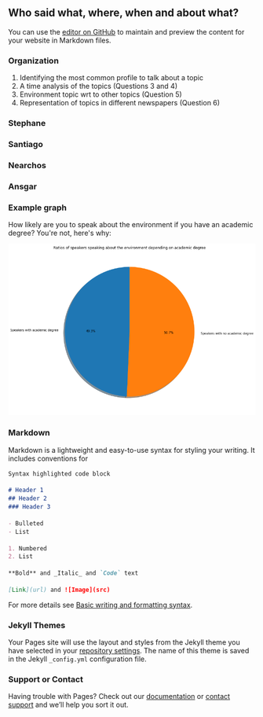 ## Who said what, where, when and about what?

You can use the [editor on GitHub](https://github.com/stefnans/ada-2021-project-data-story/edit/gh-pages/index.md) to maintain and preview the content for your website in Markdown files.



### Organization
1. Identifying the most common profile to talk about a topic
2. A time analysis of the topics (Questions 3 and 4)
3. Environment topic wrt to other topics (Question 5)
4. Representation of topics in different newspapers (Question 6)

### Stephane

### Santiago

### Nearchos

### Ansgar

### Example graph
How likely are you to speak about the environment if you have an academic degree? You're not, here's why:

![academic degree likeability](resources/academic_degree_ratios.png)

### Markdown

Markdown is a lightweight and easy-to-use syntax for styling your writing. It includes conventions for

```markdown
Syntax highlighted code block

# Header 1
## Header 2
### Header 3

- Bulleted
- List

1. Numbered
2. List

**Bold** and _Italic_ and `Code` text

[Link](url) and ![Image](src)
```

For more details see [Basic writing and formatting syntax](https://docs.github.com/en/github/writing-on-github/getting-started-with-writing-and-formatting-on-github/basic-writing-and-formatting-syntax).

### Jekyll Themes

Your Pages site will use the layout and styles from the Jekyll theme you have selected in your [repository settings](https://github.com/stefnans/ada-2021-project-data-story/settings/pages). The name of this theme is saved in the Jekyll `_config.yml` configuration file.

### Support or Contact

Having trouble with Pages? Check out our [documentation](https://docs.github.com/categories/github-pages-basics/) or [contact support](https://support.github.com/contact) and we’ll help you sort it out.
